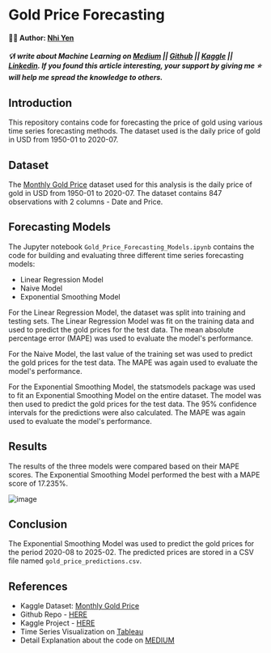 # Gold Price Forecasting
#### 🧑‍🏫 Author: [Nhi Yen](https://www.linkedin.com/in/yennhi95zz/)
##### 💡I write about Machine Learning on [Medium](https://medium.com/@yennhi95zz) || [Github](https://github.com/yennhi95zz) || [Kaggle](https://www.kaggle.com/nhiyen/code) || [Linkedin](https://www.linkedin.com/in/yennhi95zz/). If you found this article interesting, your support by giving me ⭐ will help me spread the knowledge to others.

## Introduction

This repository contains code for forecasting the price of gold using various time series forecasting methods. The dataset used is the daily price of gold in USD from 1950-01 to 2020-07.

## Dataset
The [Monthly Gold Price](https://www.kaggle.com/datasets/nhiyen/monthly-gold-price) dataset used for this analysis is the daily price of gold in USD from 1950-01 to 2020-07. The dataset contains 847 observations with 2 columns - Date and Price.

## Forecasting Models
The Jupyter notebook `Gold_Price_Forecasting_Models.ipynb` contains the code for building and evaluating three different time series forecasting models:

- Linear Regression Model
- Naive Model
- Exponential Smoothing Model

For the Linear Regression Model, the dataset was split into training and testing sets. The Linear Regression Model was fit on the training data and used to predict the gold prices for the test data. The mean absolute percentage error (MAPE) was used to evaluate the model's performance.

For the Naive Model, the last value of the training set was used to predict the gold prices for the test data. The MAPE was again used to evaluate the model's performance.

For the Exponential Smoothing Model, the statsmodels package was used to fit an Exponential Smoothing Model on the entire dataset. The model was then used to predict the gold prices for the test data. The 95% confidence intervals for the predictions were also calculated. The MAPE was again used to evaluate the model's performance.

## Results
The results of the three models were compared based on their MAPE scores. The Exponential Smoothing Model performed the best with a MAPE score of 17.235%.

![image](https://user-images.githubusercontent.com/88694623/229420633-73bd658e-34a1-4322-a5f8-58b800e8ad73.png)


## Conclusion
The Exponential Smoothing Model was used to predict the gold prices for the period 2020-08 to 2025-02. The predicted prices are stored in a CSV file named `gold_price_predictions.csv`.

## References
- Kaggle Dataset: [Monthly Gold Price](https://www.kaggle.com/datasets/nhiyen/monthly-gold-price)
- Github Repo - [HERE](https://github.com/yennhi95zz/predict-gold-prices)
- Kaggle Project - [HERE](https://www.kaggle.com/nhiyen/time-series-prediction-on-gold-prices)
- Time Series Visualization on [Tableau](https://public.tableau.com/views/TimeSeriesPredictiononGoldPrices/Dashboard1?:language=en-US&:display_count=n&:origin=viz_share_link)
- Detail Explanation about the code on [MEDIUM]([https://medium.com/@yennhi95zz/unleashing-the-power-of-e-commerce-sales-analysis-a-case-study-4c64871a86ee](https://medium.com/@yennhi95zz/time-series-prediction-on-gold-prices-a826fc2ead0c))
